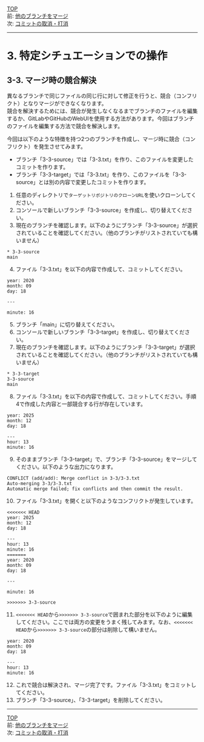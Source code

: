 [TOP](../README.md)   
前: [他のブランチをマージ](./merge.md)  
次: [コミットの取消・打消](./reset-revert.md)  

---

# 3. 特定シチュエーションでの操作
## 3-3. マージ時の競合解決
異なるブランチで同じファイルの同じ行に対して修正を行うと、競合（コンフリクト）となりマージができなくなります。  
競合を解決するためには、競合が発生しなくなるまでブランチのファイルを編集するか、GitLabやGitHubのWebUIを使用する方法があります。今回はブランチのファイルを編集する方法で競合を解決します。  

今回は以下のような特徴を持つ2つのブランチを作成し、マージ時に競合（コンフリクト）を発生させてみます。  
- ブランチ「3-3-source」では「3-3.txt」を作り、このファイルを変更したコミットを作ります。
- ブランチ「3-3-target」では「3-3.txt」を作り、このファイルを「3-3-source」とは別の内容で変更したコミットを作ります。


1. 任意のディレクトリで`ターゲットリポジトリのクローンURL`を使いクローンしてください。
2. コンソールで新しいブランチ「3-3-source」を作成し、切り替えてください。
3. 現在のブランチを確認します。以下のようにブランチ「3-3-source」が選択されていることを確認してください。（他のブランチがリストされていても構いません）
```
* 3-3-source
main
```
4. ファイル「3-3.txt」を以下の内容で作成して、コミットしてください。
```
year: 2020
month: 09
day: 18

---

minute: 16
```
5. ブランチ「main」に切り替えてください。
6. コンソールで新しいブランチ「3-3-target」を作成し、切り替えてください。
7. 現在のブランチを確認します。以下のようにブランチ「3-3-target」が選択されていることを確認してください。（他のブランチがリストされていても構いません）
```
* 3-3-target
3-3-source
main
```
8. ファイル「3-3.txt」を以下の内容で作成して、コミットしてください。手順4で作成した内容と一部競合する行が存在しています。
```
year: 2025
month: 12
day: 18

---
hour: 13
minute: 16
```
9. そのままブランチ「3-3-target」で、ブランチ「3-3-source」をマージしてください。以下のような出力になります。
```
CONFLICT (add/add): Merge conflict in 3-3/3-3.txt
Auto-merging 3-3/3-3.txt
Automatic merge failed; fix conflicts and then commit the result.
```
10. ファイル「3-3.txt」を開くと以下のようなコンフリクトが発生しています。
```
<<<<<<< HEAD
year: 2025
month: 12
day: 18

---
hour: 13
minute: 16
=======
year: 2020
month: 09
day: 18

---

minute: 16

>>>>>>> 3-3-source

```
11. `<<<<<<< HEAD`から`>>>>>>> 3-3-source`で囲まれた部分を以下のように編集してください。ここでは両方の変更をうまく残してみます。なお、`<<<<<<< HEAD`から`>>>>>>> 3-3-source`の部分は削除して構いません。
```
year: 2020
month: 09
day: 18

---
hour: 13
minute: 16
```
12. これで競合は解決され、マージ完了です。ファイル「3-3.txt」をコミットしてください。
13. ブランチ「3-3-source」、「3-3-target」を削除してください。

--- 

[TOP](../README.md)   
前: [他のブランチをマージ](./merge.md)  
次: [コミットの取消・打消](./reset-revert.md)  